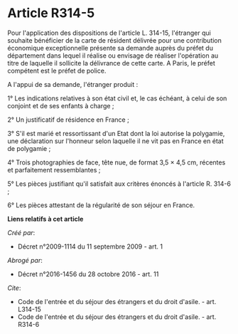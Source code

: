 # Article R314-5

Pour l'application des dispositions de l'article L. 314-15, l'étranger qui souhaite bénéficier de la carte de résident
délivrée pour une contribution économique exceptionnelle présente sa demande auprès du préfet du département dans lequel il
réalise ou envisage de réaliser l'opération au titre de laquelle il sollicite la délivrance de cette carte. A Paris, le
préfet compétent est le préfet de police.

A l'appui de sa demande, l'étranger produit : 

1° Les indications relatives à son état civil et, le cas échéant, à celui de son conjoint et de ses enfants à charge ; 

2° Un justificatif de résidence en France ; 

3° S'il est marié et ressortissant d'un Etat dont la loi autorise la polygamie, une déclaration sur l'honneur selon laquelle
il ne vit pas en France en état de polygamie ; 

4° Trois photographies de face, tête nue, de format 3,5 × 4,5 cm, récentes et parfaitement ressemblantes ; 

5° Les pièces justifiant qu'il satisfait aux critères énoncés à l'article R. 314-6 ; 

6° Les pièces attestant de la régularité de son séjour en France.

**Liens relatifs à cet article**

_Créé par_:

  - Décret n°2009-1114 du 11 septembre 2009 - art. 1

_Abrogé par_:

  - Décret n°2016-1456 du 28 octobre 2016 - art. 11

_Cite_:

  - Code de l'entrée et du séjour des étrangers et du droit d'asile. - art. L314-15
  - Code de l'entrée et du séjour des étrangers et du droit d'asile. - art. R314-6
